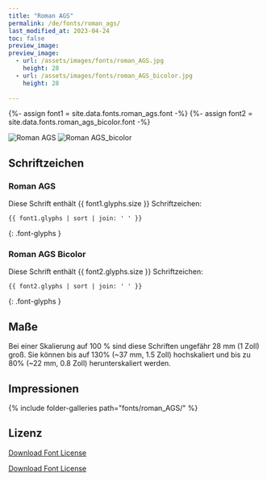 ```yaml
---
title: "Roman AGS"
permalink: /de/fonts/roman_ags/
last_modified_at: 2023-04-24
toc: false
preview_image: 
preview_image:
  - url: /assets/images/fonts/roman_AGS.jpg
    height: 28
  - url: /assets/images/fonts/roman_AGS_bicolor.jpg
    height: 28
 
---
```

{%- assign font1 = site.data.fonts.roman_ags.font -%}
{%- assign font2 = site.data.fonts.roman_ags_bicolor.font -%}

![Roman AGS](/assets/images/fonts/roman_AGS.jpg)
![Roman AGS_bicolor](/assets/images/fonts/roman_AGS_bicolor.jpg)

## Schriftzeichen

### Roman AGS 

Diese Schrift enthält  {{ font1.glyphs.size }} Schriftzeichen:

```
{{ font1.glyphs | sort | join: ' ' }}
```
{: .font-glyphs }

### Roman AGS Bicolor

Diese Schrift enthält  {{ font2.glyphs.size }} Schriftzeichen:

```
{{ font2.glyphs | sort | join: ' ' }}
```
{: .font-glyphs }

## Maße

Bei einer Skalierung auf 100 % sind diese Schriften ungefähr 28 mm (1 Zoll) groß.
Sie können bis auf 130% (~37 mm, 1.5 Zoll) hochskaliert und bis zu 80% (~22 mm, 0.8 Zoll) herunterskaliert werden.

## Impressionen

{% include folder-galleries path="fonts/roman_AGS/" %}

## Lizenz

[Download Font License](https://github.com/inkstitch/inkstitch/tree/main/fonts/roman_ags_bicolor/LICENSE)

[Download Font License](https://github.com/inkstitch/inkstitch/tree/main/fonts/roman_ags/LICENSE)
